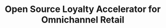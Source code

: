 ---
title: Open Source Loyalty Accelerator for Omnichannel Retail
description: null
categorySlug: campaigns-recipes
slug: open-source-loyalty
type: link
hidden: false
order: 10
link_url: https://www.voucherify.io/blog/open-source-loyalty-accelerator-for-omnichannel-retail
---